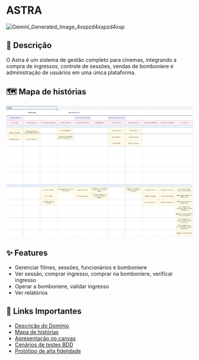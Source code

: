 # ASTRA

<img width="1248" height="832" alt="Gemini_Generated_Image_4xspzd4xspzd4xsp" src="https://github.com/user-attachments/assets/c6a60c39-a045-45c1-bb8b-72143a9b2227" />

## 📝 Descrição

O Astra é um sistema de gestão completo para cinemas, integrando a compra de ingressos, controle de sessões, vendas de bomboniere e administração de usuários em uma única plataforma.

## 🗺️ Mapa de histórias

![Screenshot do nullEditor](entreg%C3%A1veis/cml/Astra%20-%20Mapa%20de%20hist%C3%B3rias.jpeg)

## ✨ Features

* Gerenciar filmes, sessões, funcionários e bomboniere
* Ver sessão, comprar ingresso, comprar na bomboniere, verificar ingresso
* Operar a bomboniere, validar ingresso
* Ver relatórios

## 🔗 Links Importantes

* [Descrição do Domínio](https://docs.google.com/document/d/1_o6GAWY7OvhhR_YJnx4K9i8jbMJ_n436_AnnscwNL5o/edit?tab=t.0)
* [Mapa de histórias](https://docs.google.com/spreadsheets/d/1WRr6s1s3xA9KvXNEO1kmZ--eTIqEMnCFXpGGjTszHWc/edit?gid=1767904539#gid=1767904539)
* [Apresentação no canvas](https://www.canva.com/design/DAG2SMUE2Xo/xg1hjPB_XHOw6zBcu73L3Q/edit)
* [Cenários de testes BDD](https://docs.google.com/document/d/18jGI9RaSSxZy_uKOETACXw2tJWp0BffRo4_Bta-eQLE/edit?tab=t.0#heading=h.35kthn3hhsl8)
* [Protótipo de alta fidelidade](https://www.figma.com/make/IaFR0A4iC6hLt7yz3viT0T/Astra---Prot%C3%B3tipo?node-id=0-1&p=f&t=PQeHTOn1hViBS5n6-0)
